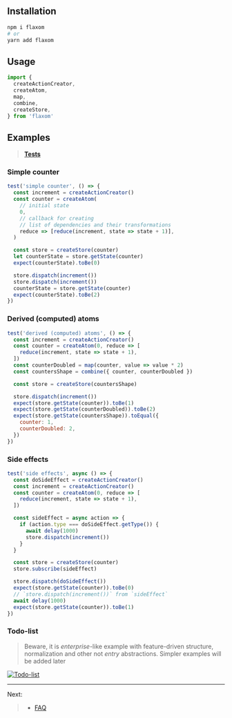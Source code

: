 ## Installation

```sh
npm i flaxom
# or
yarn add flaxom
```

## Usage

```javascript
import {
  createActionCreator,
  createAtom,
  map,
  combine,
  createStore,
} from 'flaxom'
```

## Examples

> **[Tests](src/__tests__/examples/counter.ts)**

### Simple counter

```js
test('simple counter', () => {
  const increment = createActionCreator()
  const counter = createAtom(
    // initial state
    0,
    // callback for creating
    // list of dependencies and their transformations
    reduce => [reduce(increment, state => state + 1)],
  )

  const store = createStore(counter)
  let counterState = store.getState(counter)
  expect(counterState).toBe(0)

  store.dispatch(increment())
  store.dispatch(increment())
  counterState = store.getState(counter)
  expect(counterState).toBe(2)
})
```

### Derived (computed) atoms

```js
test('derived (computed) atoms', () => {
  const increment = createActionCreator()
  const counter = createAtom(0, reduce => [
    reduce(increment, state => state + 1),
  ])
  const counterDoubled = map(counter, value => value * 2)
  const countersShape = combine({ counter, counterDoubled })

  const store = createStore(countersShape)

  store.dispatch(increment())
  expect(store.getState(counter)).toBe(1)
  expect(store.getState(counterDoubled)).toBe(2)
  expect(store.getState(countersShape)).toEqual({
    counter: 1,
    counterDoubled: 2,
  })
})
```

### Side effects

```js
test('side effects', async () => {
  const doSideEffect = createActionCreator()
  const increment = createActionCreator()
  const counter = createAtom(0, reduce => [
    reduce(increment, state => state + 1),
  ])

  const sideEffect = async action => {
    if (action.type === doSideEffect.getType()) {
      await delay(1000)
      store.dispatch(increment())
    }
  }

  const store = createStore(counter)
  store.subscribe(sideEffect)

  store.dispatch(doSideEffect())
  expect(store.getState(counter)).toBe(0)
  // `store.dispatch(increment())` from `sideEffect`
  await delay(1000)
  expect(store.getState(counter)).toBe(1)
})
```

### Todo-list

> Beware, it is _enterprise_-like example with feature-driven structure, normalization and other not _entry_ abstractions. Simpler examples will be added later

[![Todo-list](https://codesandbox.io/static/img/play-codesandbox.svg)](https://codesandbox.io/s/flaxom-todo-app-fikvf)

---

Next:

> - <a href="https://artalar.github.io/flaxom/#/faq">FAQ</a>